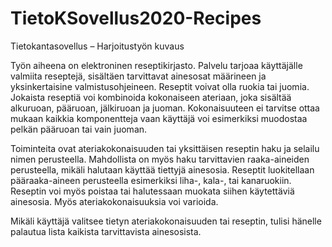 # TietoKSovellus2020-Recipes

Tietokantasovellus – Harjoitustyön kuvaus

Työn aiheena on elektroninen reseptikirjasto. Palvelu tarjoaa käyttäjälle valmiita reseptejä, sisältäen tarvittavat ainesosat määrineen ja yksinkertaisine valmistusohjeineen. Reseptit voivat olla ruokia tai juomia. Jokaista reseptiä voi kombinoida kokonaiseen ateriaan, joka sisältää alkuruoan, pääruoan, jälkiruoan ja juoman. Kokonaisuuteen ei tarvitse ottaa mukaan kaikkia komponentteja vaan käyttäjä voi esimerkiksi muodostaa pelkän pääruoan tai vain juoman.

Toiminteita ovat ateriakokonaisuuden tai yksittäisen reseptin haku ja selailu nimen perusteella. Mahdollista on myös haku tarvittavien raaka-aineiden perusteella, mikäli halutaan käyttää tiettyjä ainesosia. Reseptit luokitellaan pääraaka-aineen perusteella esimerkiksi liha-, kala-, tai kanaruokiin. Reseptin voi myös poistaa tai halutessaan muokata siihen käytettäviä ainesosia. Myös ateriakokonaisuuksia voi varioida.

Mikäli käyttäjä valitsee tietyn ateriakokonaisuuden tai reseptin, tulisi hänelle palautua lista kaikista tarvittavista ainesosista.
